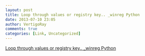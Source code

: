 ```yaml
---
layout: post
title: Loop through values or registry key.. _winreg Python
date: 2013-07-10 23:05
author: VertigoRay
comments: true
categories: [Link, Uncategorized]
---
```

<a href='http://stackoverflow.com/a/17563506/615422'>Loop through values or registry key.. _winreg Python</a>
